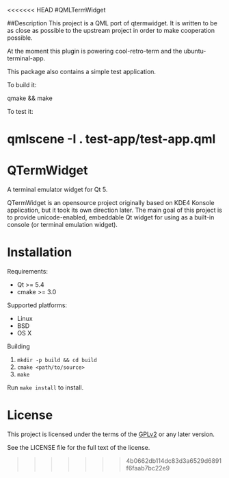 <<<<<<< HEAD
#QMLTermWidget

##Description
This project is a QML port of qtermwidget. It is written to be as close as possible to the upstream project in order to make cooperation possible.

At the moment this plugin is powering cool-retro-term and the ubuntu-terminal-app.

This package also contains a simple test application.

To build it:

qmake && make

To test it:

qmlscene -I . test-app/test-app.qml
=======
# QTermWidget

A terminal emulator widget for Qt 5.

QTermWidget is an opensource project originally based on KDE4 Konsole application,
but it took its own direction later.
The main goal of this project is to provide unicode-enabled, embeddable
Qt widget for using as a built-in console (or terminal emulation widget).

# Installation

Requirements:
 * Qt >= 5.4
 * cmake >= 3.0

Supported platforms:
 * Linux
 * BSD
 * OS X

Building

 1. `mkdir -p build && cd build`
 2. `cmake <path/to/source>`
 3. `make`

Run `make install` to install.

# License

This project is licensed under the terms of the
[GPLv2](https://www.gnu.org/licenses/gpl-2.0.en.html) or any later version.

See the LICENSE file for the full text of the license.
>>>>>>> 4b0662db114dc83d3a6529d6891f6faab7bc22e9
